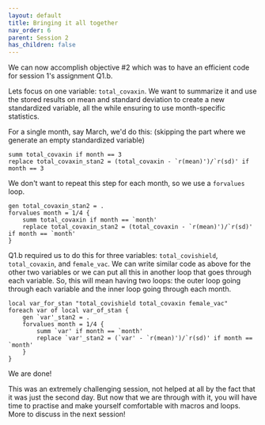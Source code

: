 ```yaml
---
layout: default
title: Bringing it all together
nav_order: 6
parent: Session 2
has_children: false
---
```


We can now accomplish objective #2 which was to have an efficient code for session 1's assignment Q1.b. 

Lets focus on one variable: ``total_covaxin``. We want to summarize it and use the stored results on mean and standard deviation to create a new standardized variable, all the while ensuring to use month-specific statistics. 

For a single month, say March, we'd do this: (skipping the part where we generate an empty standardized variable)

```
summ total_covaxin if month == 3
replace total_covaxin_stan2 = (total_covaxin - `r(mean)')/`r(sd)' if month == 3
```

We don't want to repeat this step for each month, so we use a ``forvalues`` loop.

```
gen total_covaxin_stan2 = .
forvalues month = 1/4 {
	summ total_covaxin if month == `month'
	replace total_covaxin_stan2 = (total_covaxin - `r(mean)')/`r(sd)' if month == `month'
}
```

Q1.b required us to do this for three variables: ``total_covishield``, ``total_covaxin``, and ``female_vac``. We can write similar code as above for the other two variables or we can put all this in another loop that goes through each variable. So, this will mean having two loops: the outer loop going through each variable and the inner loop going through each month. 

```
local var_for_stan "total_covishield total_covaxin female_vac"
foreach var of local var_of_stan {
	gen `var'_stan2 = .
	forvalues month = 1/4 {
		summ `var' if month == `month'
		replace `var'_stan2 = (`var' - `r(mean)')/`r(sd)' if month == `month'
	}
}
```

We are done!

This was an extremely challenging session, not helped at all by the fact that it was just the second day. But now that we are through with it, you will have time to practise and make yourself comfortable with macros and loops. More to discuss in the next session!